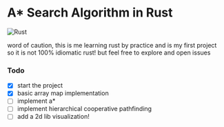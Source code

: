 # A* Search Algorithm in Rust

![Rust](https://github.com/gowrizrh/northstar/workflows/Rust/badge.svg?branch=main)

word of caution, this is me learning rust by practice and is my first project
so it is not 100% idiomatic rust! but feel free to explore and open issues

### Todo
- [x] start the project
- [x] basic array map implementation
- [ ] implement a*
- [ ] implement hierarchical cooperative pathfinding
- [ ] add a 2d lib visualization!
